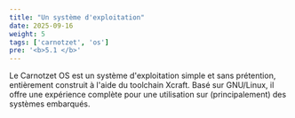 ```yaml
---
title: "Un système d'exploitation"
date: 2025-09-16
weight: 5
tags: ['carnotzet', 'os']
pre: '<b>5.1 </b>'
---
```


Le Carnotzet OS est un système d'exploitation simple et sans prétention,
entièrement construit à l'aide du toolchain Xcraft. Basé sur GNU/Linux, il offre
une expérience complète pour une utilisation sur (principalement) des systèmes
embarqués.
